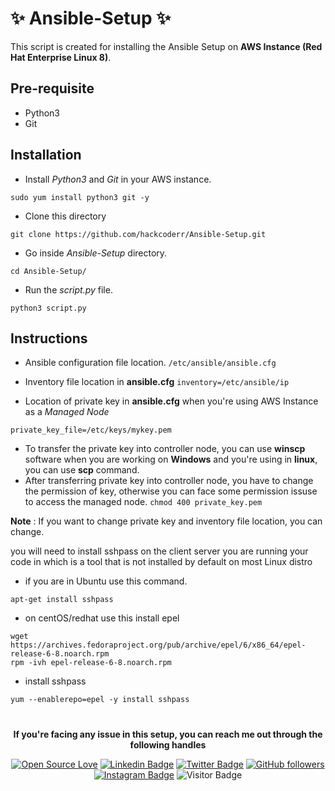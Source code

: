 # :sparkles: Ansible-Setup :sparkles:

This script is created for installing the Ansible Setup on **AWS Instance (Red Hat Enterprise Linux 8)**.

## Pre-requisite

* Python3
* Git

## Installation

* Install *Python3* and *Git* in your AWS instance.

 ```
 sudo yum install python3 git -y
 ```
 
 * Clone this directory
 
 ```
 git clone https://github.com/hackcoderr/Ansible-Setup.git
 ```
  
* Go inside *Ansible-Setup* directory.
```
cd Ansible-Setup/
```
 
* Run the *script.py* file.

```
python3 script.py
```

## Instructions

* Ansible configuration file location.
``/etc/ansible/ansible.cfg``

* Inventory file location in **ansible.cfg** 
``inventory=/etc/ansible/ip``

* Location of private key in **ansible.cfg** when you're using AWS Instance as a *Managed Node*

``private_key_file=/etc/keys/mykey.pem``

* To transfer the private key into controller node, you can use **winscp** software when you are working on **Windows** and you're using in **linux**, you can use  **scp** command.
* After transferring private key into controller node, you have to change the permission of key, otherwise you can face some permission issuse to access the managed node.
``chmod 400 private_key.pem``

**Note** : If you want to change private key and inventory file location, you can change.



you will need to install sshpass on the client server you are running your code in which is a tool that is not installed by default on most Linux distro

* if you are in Ubuntu use this command.
```
apt-get install sshpass
```
* on centOS/redhat use this install epel
```
wget https://archives.fedoraproject.org/pub/archive/epel/6/x86_64/epel-release-6-8.noarch.rpm
rpm -ivh epel-release-6-8.noarch.rpm
```

* install sshpass
```
yum --enablerepo=epel -y install sshpass
```
#

 <!--social media icon-->
<div align="center">
 
**If you're facing any issue in this setup, you can reach me out through the following handles**
 
[![Open Source Love](https://badges.frapsoft.com/os/v2/open-source.svg?v=103)](https://github.com/hackcoderr)
[![Linkedin Badge](https://img.shields.io/badge/-Sachin%20Kumar-blue?style=social&logo=Linkedin&logoColor=blue&link=https://www.linkedin.com/in/hackcoderr/)](https://www.linkedin.com/in/hackcoderr/) [![Twitter Badge](http://img.shields.io/badge/-@hackcoderr-1ca0f1?style=social&logo=twitter&logoColor=blue&link=https://twitter.com/hackcoderr)](https://twitter.com/hackcoderr) [![GitHub followers](https://img.shields.io/github/followers/hackcoderr?label=Follow&style=social)](https://github.com/hackcoderr/?tab=follow)
[![Instagram Badge](https://img.shields.io/badge/-hackcoderr-blue?style=social&logo=Instagram&link=https://www.instagram.com/hackcoderr/)](https://www.instagram.com/hackcoderr/) 
![Visitor Badge](https://visitor-badge.laobi.icu/badge?page_id=hackcoderr.hackcoderr)

</div>  

</br>
